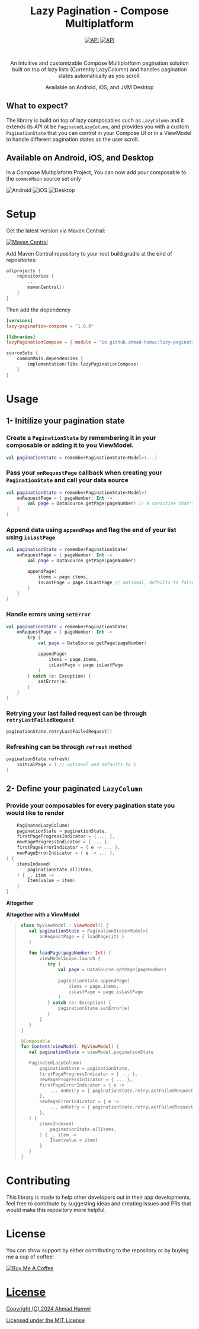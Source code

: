 <h1 align="center">Lazy Pagination - Compose Multiplatform</h1>

<p align="center">
    <a href="https://opensource.org/licenses/MIT"><img alt="API" src="https://img.shields.io/badge/License-MIT-blue.svg"/></a>
    <a href="https://maven-badges.herokuapp.com/maven-central/io.github.ahmad-hamwi/lazy-pagination-compose"><img alt="API" src="https://maven-badges.herokuapp.com/maven-central/io.github.ahmad-hamwi/lazy-pagination-compose/badge.svg"/></a>
</p>
<br>

<p align="center">
    An intuitive and customizable Compose Multiplatform pagination solution built on top of lazy lists (Currently LazyColumn) and handles pagination states automatically as you scroll.
</p>
<p align="center">
    Available on Android, iOS, and JVM Desktop
</p>

## What to expect? ##

The library is build on top of lazy composables such as `LazyColumn` and it extends its API ot be `PaginatedLazyColumn`, and provides you with a custom `PaginationState` that you can control in your Compose UI or in a ViewModel to handle different pagination states as the user scroll.

## Available on Android, iOS, and Desktop ##

In a Compose Multiplaform Project, You can now add your composable to the `commonMain` source set only

![Android](gif1)
![iOS](gif2)
![Desktop](gif3)


# Setup #

Get the latest version via Maven Central:

[![Maven Central](https://maven-badges.herokuapp.com/maven-central/io.github.ahmad-hamwi/lazy-pagination-compose/badge.svg)](https://maven-badges.herokuapp.com/maven-central/io.github.ahmad-hamwi/lazy-pagination-compose)

Add Maven Central repository to your root build.gradle at the end of repositories:

```kotlin
allprojects {
    repositories {
        ...
        mavenCentral()
    }
}
```

Then add the dependency

```toml
[versions]
lazy-pagination-compose = "1.0.0"

[libraries]
lazyPaginationCompose = { module = "io.github.ahmad-hamwi:lazy-pagination-compose", version.ref = "lazy-pagination-compose" }
```

```kotlin
sourceSets {
    commonMain.dependencies {
        implementation(libs.lazyPaginationCompose)
    }
}
```

# Usage #

## 1- Initilize your pagination state ##

### Create a `PaginationState` by remembering it in your composable or adding it to you ViewModel.

```kotlin
val paginationState = rememberPaginationState<Model>(...)
```

### Pass your `onRequestPage` callback when creating your `PaginationState` and call your data source ###

```kotlin
val paginationState = rememberPaginationState<Model>(
    onRequestPage = { pageNumber: Int ->
        val page = DataSource.getPage(pageNumber) // A coroutine that's tied to a composable scope
    }
)
```

### Append data using `appendPage` and flag the end of your list using `isLastPage` ###
```kotlin
val paginationState = rememberPaginationState(
    onRequestPage = { pageNumber: Int ->
        val page = DataSource.getPage(pageNumber)

        appendPage(
            items = page.items,
            isLastPage = page.isLastPage // optional, defaults to false
        )
    }
)
```

### Handle errors using `setError` ###
```kotlin
val paginationState = rememberPaginationState(
    onRequestPage = { pageNumber: Int ->
        try {
            val page = DataSource.getPage(pageNumber)

            appendPage(
                items = page.items,
                isLastPage = page.isLastPage
            )
        } catch (e: Exception) {
            setError(e)
        }
    }
)
```

### Retrying your last failed request can be through `retryLastFailedRequest` ###
```kotlin
paginationState.retryLastFailedRequest()
```

### Refreshing can be through `refresh` method ###
```kotlin
paginationState.refresh(
    initialPage = 1 // optional and defaults to 1
)
```

## 2- Define your paginated `LazyColumn` ##

### Provide your composables for every pagination state you would like to render ###

```kotlin
    PaginatedLazyColumn(
    paginationState = paginationState,
    firstPageProgressIndicator = { ... },
    newPageProgressIndicator = { ... },
    firstPageErrorIndicator = { e -> ... },
    newPageErrorIndicator = { e -> ... },
) {
    itemsIndexed(
        paginationState.allItems,
    ) { _, item ->
        Item(value = item)
    }
}
```
**Altogether**


**Altogether with a ViewModel**
>```kotlin
>class MyViewModel : ViewModel() {
>    val paginationState = PaginationState<Model>(
>        onRequestPage = { loadPage(it) }
>    )
>    
>    fun loadPage(pageNumber: Int) {
>        viewModelScope.launch {
>           try {
>               val page = DataSource.getPage(pageNumber)
>    
>               paginationState.appendPage(
>                   items = page.items,
>                   isLastPage = page.isLastPage
>               )
>           } catch (e: Exception) {
>               paginationState.setError(e)
>           }
>        }
>    }
>}
>
>@Composable
>fun Content(viewModel: MyViewModel) {
>    val paginationState = viewModel.paginationState
>
>    PaginatedLazyColumn(
>        paginationState = paginationState,
>        firstPageProgressIndicator = { ... },
>        newPageProgressIndicator = { ... },
>        firstPageErrorIndicator = { e ->
>            ... onRetry = { paginationState.retryLastFailedRequest() } ...
>        },
>        newPageErrorIndicator = { e ->
>            ... onRetry = { paginationState.retryLastFailedRequest() } ...
>        },
>    ) {
>        itemsIndexed(
>            paginationState.allItems,
>        ) { _, item ->
>            Item(value = item)
>        }
>    }
>}
>```

# Contributing #
This library is made to help other developers out in their app developments, feel free to contribute by suggesting ideas and creating issues and PRs that would make this repository more helpful.

# License #
You can show support by either contributing to the repository or by buying me a cup of coffee!

<p>
    <a href="https://www.buymeacoffee.com/ahmadhamwi" target="_blank"><img src="https://www.buymeacoffee.com/assets/img/custom_images/orange_img.png" alt="Buy Me A Coffee" />
</p>

# License

Copyright (C) 2024 Ahmad Hamwi

Licensed under the MIT License
